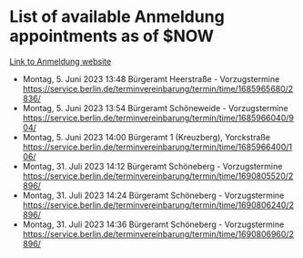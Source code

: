 # List of available Anmeldung appointments as of $NOW
[Link to Anmeldung website](https://service.berlin.de/terminvereinbarung/termin/tag.php?termin=1&anliegen[]=120686&dienstleisterlist=122210,122217,327316,122219,327312,122227,327314,122231,327346,122243,327348,122254,122252,329742,122260,329745,122262,329748,122271,327278,122273,327274,122277,327276,330436,122280,327294,122282,327290,122284,327292,122291,327270,122285,327266,122286,327264,122296,327268,150230,329760,122297,327286,122294,327284,122312,329763,122314,329775,122304,327330,122311,327334,122309,327332,317869,122281,327352,122279,329772,122283,122276,327324,122274,327326,122267,329766,122246,327318,122251,327320,122257,327322,122208,327298,122226,327300&herkunft=http%3A%2F%2Fservice.berlin.de%2Fdienstleistung%2F120686%2F)
- Montag, 5. Juni 2023 13:48 Bürgeramt Heerstraße - Vorzugstermine https://service.berlin.de/terminvereinbarung/termin/time/1685965680/2836/
- Montag, 5. Juni 2023 13:54 Bürgeramt Schöneweide - Vorzugstermine https://service.berlin.de/terminvereinbarung/termin/time/1685966040/904/
- Montag, 5. Juni 2023 14:00 Bürgeramt 1 (Kreuzberg), Yorckstraße https://service.berlin.de/terminvereinbarung/termin/time/1685966400/106/
- Montag, 31. Juli 2023 14:12 Bürgeramt Schöneberg - Vorzugstermine https://service.berlin.de/terminvereinbarung/termin/time/1690805520/2896/
- Montag, 31. Juli 2023 14:24 Bürgeramt Schöneberg - Vorzugstermine https://service.berlin.de/terminvereinbarung/termin/time/1690806240/2896/
- Montag, 31. Juli 2023 14:36 Bürgeramt Schöneberg - Vorzugstermine https://service.berlin.de/terminvereinbarung/termin/time/1690806960/2896/

